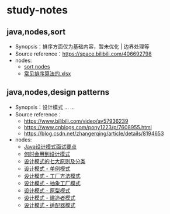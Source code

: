# study-notes
## java,nodes,sort
- Synopsis：排序方面仅为基础内容，暂未优化 | 边界处理等
- Source reference：https://space.bilibili.com/406692798
- nodes: 
    - [sort nodes](https://github.com/Sean-inoubliable/study-notes/blob/master/src/main/resources/sort/sort.md)
    - [常见排序算法的.xlsx](https://github.com/Sean-inoubliable/study-notes/tree/master/src/main/resources/sort/常见排序算法的.xlsx)
    
## java,nodes,design patterns
- Synopsis：设计模式 ... ...
- Source reference：
    - https://www.bilibili.com/video/av57936239
    - https://www.cnblogs.com/pony1223/p/7608955.html
    - https://blog.csdn.net/zhangerqing/article/details/8194653
- nodes:
    - [Java设计模式面试要点](https://github.com/Sean-inoubliable/study-notes/blob/master/src/main/resources/Design.patterns/1.%20Java%E8%AE%BE%E8%AE%A1%E6%A8%A1%E5%BC%8F%E9%9D%A2%E8%AF%95%E7%82%B9.md)
    - [何时会用到设计模式](https://github.com/Sean-inoubliable/study-notes/blob/master/src/main/resources/Design.patterns/2.%20%E4%BD%95%E6%97%B6%E4%BC%9A%E7%94%A8%E5%88%B0%E8%AE%BE%E8%AE%A1%E6%A8%A1%E5%BC%8F.md)
    - [设计模式的七大原则及分类](https://github.com/Sean-inoubliable/study-notes/blob/master/src/main/resources/Design.patterns/3.%20%E8%AE%BE%E8%AE%A1%E6%A8%A1%E5%BC%8F%E7%9A%84%E4%B8%83%E5%A4%A7%E5%8E%9F%E5%88%99%E5%8F%8A%E5%88%86%E7%B1%BB.md)
    - [设计模式 - 单例模式](https://github.com/Sean-inoubliable/study-notes/blob/master/src/main/resources/Design.patterns/4.%20%E8%AE%BE%E8%AE%A1%E6%A8%A1%E5%BC%8F%20-%20%E5%8D%95%E4%BE%8B%E6%A8%A1%E5%BC%8F.md)
    - [设计模式 - 工厂方法模式](https://github.com/Sean-inoubliable/study-notes/blob/master/src/main/resources/Design.patterns/5.%20%E8%AE%BE%E8%AE%A1%E6%A8%A1%E5%BC%8F%20-%20%E5%B7%A5%E5%8E%82%E6%96%B9%E6%B3%95%E6%A8%A1%E5%BC%8F.md)
    - [设计模式 - 抽象工厂模式](https://github.com/Sean-inoubliable/study-notes/blob/master/src/main/resources/Design.patterns/6.%20%E8%AE%BE%E8%AE%A1%E6%A8%A1%E5%BC%8F%20-%20%E6%8A%BD%E8%B1%A1%E5%B7%A5%E5%8E%82%E6%A8%A1%E5%BC%8F.md)
    - [设计模式 - 原型模式](https://github.com/Sean-inoubliable/study-notes/blob/master/src/main/resources/Design.patterns/7.%20%E8%AE%BE%E8%AE%A1%E6%A8%A1%E5%BC%8F%20-%20%E5%8E%9F%E5%9E%8B%E6%A8%A1%E5%BC%8F.md)
    - [设计模式 - 建造者模式](https://github.com/Sean-inoubliable/study-notes/blob/master/src/main/resources/Design.patterns/8.%20%E8%AE%BE%E8%AE%A1%E6%A8%A1%E5%BC%8F%20-%20%E5%BB%BA%E9%80%A0%E8%80%85%E6%A8%A1%E5%BC%8F.md)
    - [设计模式 - 适配器模式](https://github.com/Sean-inoubliable/study-notes/blob/master/src/main/resources/Design.patterns/9.%20设计模式%20-%20适配器模式.md)